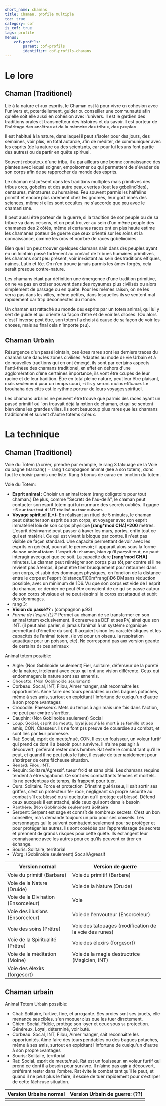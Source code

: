 ```yaml
---
short_name: chamans
title: Chaman, profile multiple
toc: true
category: cof
is_cof: true
tags: profile
menus:
    cof-profils:
        parent: cof-profils
        identifier: cof-profils-chamans
---
```


# Le lore

## Chaman (Traditionel)

Lié à la nature et aux esprits, le Chaman est là pour vivre en cohésion avec l'univers et, potentiellement, guider ou conseiller une communauté afin qu'elle soit elle aussi en cohésion avec l'univers. Il est le gardien des traditions orales et transmetteur des histoires et du savoir. Il est porteur de l'héritage des ancêtres et de la mémoire des tribus, des peuples.

Il est habitué à la nature, dans laquel il peut s'isoler pour des jours, des semaines, voir plus, en total autarcie, afin de méditer, de communiquer avec les esprits (de la nature ou des scientants, car pour lui les uns font partie des autres) ou de partir en quête spirituel.

Souvent rebouteux d'une tribu, il a par ailleurs une bonne connaissance des plantes avec lequel soigner, empoisonner ou qui permettent de s'évader de son corps afin de se rapprocher du monde des esprits.

Le chaman est présent dans les traditions multiples mais primitives des tribus orcs, gobelins et des autre peaux vertes (tout les gobelinoïdes), centaures, minotaures ou humaines. Peu souvent parmis les halfelins primitif et encore plus rarement chez les gnomes, leur goût innés des sciences, même si elles sont occultes, ne s'accorde que peu avec le chamanisme.

Il peut aussi être porteur de la guerre, si la tradition de son peuple ou de sa tribue va dans ce sens, et on peut trouver au sein d'un même peuple des chamanes des 2 côtés, même si certaines races ont en plus haute estime les chamanes porteur de guerre que ceux orienté sur les soins et la connaissance, comme les orcs et nombre de races gobelinoïdes.

Bien que l'on peut trouver quelques chamans nain dans des peuples ayant eu un lointain passé fortement au contact de tribues humaines primitives, les chamans sont peu présent, voir inexistant au sein des traditions elfiques, naines, Lutin et fée. On n'en trouve jamais parmis les âmes-forgés, cela serait presque contre-nature.


Les chamans étant par définition une émergence d'une tradition primitive, on ne va pas en croiser souvent dans des royaumes plus civilisés ou alors simplement de passage ou en quête. Pour les mêmes raison, on ne les verra pas dans les villes, même petites, dans lesquelles ils se sentent mal rapidement car trop déconnectés du monde.


Un chaman est rattaché au monde des esprits par un totem animal, qui lui y sert de guide et qui oriente sa façon d'être et de voir les choses. (Ou alors c'est l'inverse peut être, son totem l'a choisi à cause de sa façon de voir les choses, mais au final cela n'importe peu).

## Chaman Urbain

Résurgence d'un passé lointain, ces êtres rares sont les derniers traces du chamanisme dans les zones civilisés. Adaptés au mode de vie Urbain et à de nouvelles traditions qui en ont émergé, ils sont par certains aspects l'anti-thèse des chamans traditionel, en effet en dehors d'une agglomération d'une certaines importance, ils vont être coupés de leur racine et de leur tradition. Être en total pleine nature, peut leur être plaisant, mais seulement pour un temps court, et ils y seront moins efficace. Le brouhaha des cités est le rythme porteur de leurs voyages spirituel.

Les chamans urbains ne peuvent être trouvé que parmis des races ayant un passé primitif où l'on trouvait déjà la notion de chaman, et qui se sentent bien dans les grandes villes. Ils sont beaucoup plus rares que les chamans traditionnel et suivent d'autre totems qu'eux.

# La technique

## Chaman (Traditionel)

Voie du Totem (à créer, prendre par example, le rang 3 tatouage de la Voie du pagne (Barbare)) + rang 1 compagnon animal (liée à son totem), donc faut le choisir parmis une liste. Rang 5 bonus de carac en fonction du totem.

Voie du Totem:

- **Esprit animal :** Choisir un animal totem (rang obligatoire pour tout chaman.) De plus, comme "Secrets de l'au-delà", le chaman peut contacter son esprit totem qui lui murmure des secrets oubliés. Il gagne +5 sur tout test d’INT réalisé au tour suivant.
- **Voyage spirituel (L\*):** En réalisant un rituel de 5 minutes, le chaman peut détacher son esprit de son corps, et voyager avec son esprit immatériel loin de son corps physique **[rang\*mod CHA]\*200** mètres. L'esprit désincarné peut passer à traver les murs, portes, enfin tout ce qui est matériel. Ce qui est vivant le bloque par contre. Il n'est pas visible de façon standard. Une capacité permettant de voir avec les esprits en général, pourrait le percevoir; il apparait alors sous la forme de son animal totem. L'esprit du chaman, bien qu'il perçoit tout, ne peut interagir avec quoi que ce soit. La capacité dure **[rang\*mod CHA]** minutes. Le chaman peut réintégrer son corps plus tôt, par contre si il ne revient pas à temps, il peut être tirer brusquement pour retourner dans son corps, et subir des dommages physiques, en fonction de la distance entre le corps et l'esprit (distance/(100m\*rang))D6 DM sans réduction possible, avec un minimum de 1D6. Vu que son corps est vide de l'esprit du chaman, ce dernier ne peut être conscient de ce qui se passe autour de son corps physique et ne peut réagir si le corps est attaqué et subit des dommages.
- rang 3:
- **Vision du passé?? :** (compagnon p.93)
- **Forme de l'esprit (L*):** Permet au chaman de se transformer en son animal totem exclusivement. Il conserve sa DEF et ses PV, ainsi que son INT. (il peut ainsi parler, si jamais l'animal à un système organique permettant d'émettre du son). Il acquiert sinon les caractéristiques et les capacités de l'animal totem. (le vol pour un oiseau, la respiration aquatique pour un poisson, etc). Ne correspond pas aux version géante de certains de ces animaux

Animal totem possible:

 - Aigle: (Non Goblinoide seulement) Fier, solitaire, défenseur de la pureté de la nature, intolérant avec ceux qui ont une vision différente. Ceux qui endommagent la nature sont ses ennemis.
 - Chouette: (Non Goblinoide seulement)
 - Corbeau: Social, INT, Filou, Aimer manger, sait reconnaitre les opportunités. Aime faire des tours pendables ou des blagues potaches, même à ses amis, surtout en exploitant l'infortune de quelqu'un d'autre à son propre avantages
 - Crocodile: Paresseux. Mets du temps à agir mais une fois dans l'action, ne peut par contre s'arrêter.
 - Dauphin: (Non Goblinoide seulement) Social
 - Loup: Social, esprit de meute, loyal jusqu'à la mort à sa famille et ses amis, CON, Chasseur. Ils ne font pas preuve de couardise au combat, et sont liés par leur promesse.
 - Rat: Social, esprit de meute/nué, CON, Il est un fouisseur, un voleur furtif qui prend ce dont il a besoin pour survivre. Il n’aime pas agir à découvert, préférant rester dans l’ombre. Rat évite le combat tant qu’il le peut, et quand il ne peut plus le faire, il essaie de tuer rapidement pour s’extirper de cette fâcheuse situation.
 - Renard: Filou, INT,
 - Requin: Solitaire/Agressif. tueur froid et sans pitié. Les chamans requins tendent à être vagabond. Ce sont des combattants féroces et mortels. Ils ne perdent pas de temps, ils frappent pour tuer.
 - Ours: Solitaire. Force et protection. D'instint guérisseur, il sait sortir ses griffes, c’est un protecteur fé- roce, négligeant sa propre sécurité au combat s’il est blessé ou si quelqu’un qu’il protège est blessé. Défend ceux auxquels il est attaché, aide ceux qui sont dans le besoin
 - Panthère: (Non Goblinoide seulement) Solitaire
 - Serpent: Serpent est sage et connaît de nombreux secrets. C’est un bon conseiller, mais demande toujours un prix pour ses conseils. Les personnages qui le suivent combattent seulement pour se protéger et pour protéger les autres. Ils sont obsédés par l’apprentissage de secrets et prennent de grands risques pour cette quête. Ils échangent leur connaissance avec les autres pour ce qu’ils peuvent en tirer en échange.
 - Souris: Solitaire, territorial
 - Worg: (Goblinoide seulement) Social/Agressif


| Version normal                      | Version de guerre                                      |
| ----------------------------------- | ------------------------------------------------------ |
| Voie du primitif (Barbare)          | Voie du primitif (Barbare)                             |
| Voie de la Nature (Druide)          | Voie de la Nature (Druide)                             |
| Voie de la Divination (Ensorceleur) | Voie                                                   |
| Voie des illusions (Ensorceleur)    | Voie de l'envouteur (Ensorceleur)                      |
| Voie des soins (Prêtre)             | Voie des tatouages (modification de la voie des runes) |
| Voie de la Spiritualité (Prêtre)    | Voie des élexirs (forgesort)                           |
| Voie de la méditation (Moine)       | Voie de la magie destructrice (Magicien, INT)          |
| Voie des élexirs (forgesort)        |                                                        |


## Chaman urbain

Animal Totem Urbain possible:

 - Chat: Solitaire, furtive, fine, et arrogante. Ses proies sont ses jouets, elle menance ses cibles, s'en moquer plus que les tuer directement.
 - Chien: Social, Fidèle, protège son foyer et ceux sous sa protection. Généreux, Loyal, déterminé, voir buté.
 - Corbeau: Social, INT, Filou, Aimer manger, sait reconnaitre les opportunités. Aime faire des tours pendables ou des blagues potaches, même à ses amis, surtout en exploitant l'infortune de quelqu'un d'autre à son propre avantages
 - Souris: Solitaire, territorial
 - Rat: Social, esprit de meute/nué. Rat est un fouisseur, un voleur furtif qui prend ce dont il a besoin pour survivre. Il n’aime pas agir à découvert, préférant rester dans l’ombre. Rat évite le combat tant qu’il le peut, et quand il ne peut plus le faire, il essaie de tuer rapidement pour s’extirper de cette fâcheuse situation.


| Version Urbaine normal | Version Urbain de guerre: (??) |
| ---------------------- | ------------------------------ |
|                        |                                |
